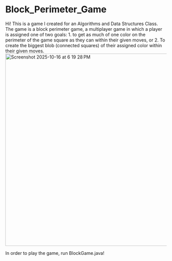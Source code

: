 # Block_Perimeter_Game

Hi! This is a game I created for an Algorithms and Data Structures Class. The game is a block perimeter game, a multiplayer game in which a player is assigned one of two goals: 1. to get as much of one color on the perimeter of the game square as they can within their given moves, or 2. To create the biggest blob (connected squares) of their assigned color within their given moves.
<img width="808" height="600" alt="Screenshot 2025-10-16 at 6 19 28 PM" src="https://github.com/user-attachments/assets/4be1b3f4-93fa-41c5-b6ba-189b3a2898ac" />

In order to play the game, run BlockGame.java!
